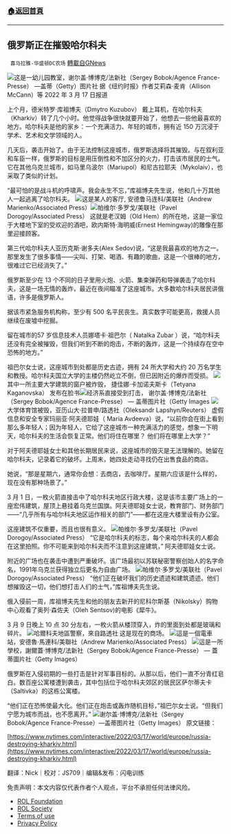 ###  [:house:返回首頁](https://github.com/ourhimalayas/txt)
---


## 俄罗斯正在摧毁哈尔科夫
` 喜马拉雅-华盛顿DC农场` [轉載自GNews](https://gnews.org/zh-hans/2183453/)

![](https://assets.gnews.org/wp-content/uploads/2022/03/图片1-110.png)这是一幼儿园教室，谢尔盖·博博克/法新社（Sergey Bobok/Agence France-Presse） —盖蒂（Getty）图片社
据《纽约时报》作者艾莉森·麦肯（Allison McCann）等 2022 年 3 月 17 日报道

上个月，德米特罗·库祖博夫（Dmytro Kuzubov） 戴上耳机，在哈尔科夫（Kharkiv）转了几个小时。他觉得战争很快就要开始了，他想去一些他最喜欢的地方。哈尔科夫是他的家乡：一个充满活力、年轻的城市，拥有近 150 万沉浸于学术、艺术和文学领域的人。

几天后，袭击开始了。由于无法控制这座城市，俄罗斯选择将其摧毁。与在叙利亚和车臣一样，俄罗斯的目标是用压倒性和不加区分的火力，打击该市居民的士气。它在其他乌克兰城市，如马里乌波尔（Mariupol）和尼古拉耶夫（Mykolaiv），也采取了类似的计划。

“最可怕的是战斗机的呼啸声。我会永生不忘，”库祖博夫先生说，他和几十万其他人一起逃离了哈尔科夫。
![](https://assets.gnews.org/wp-content/uploads/2022/03/图片2-45.png)这是某人的客厅, 安德鲁马连科/美联社（Andrew Marienko/Associated Press）![](https://assets.gnews.org/wp-content/uploads/2022/03/图片3-28.png)帕维尔·多罗戈/美联社（Pavel Dorogoy/Associated Press）
这就是老汉姆（Old Hem）的所在地，这是一家位于大楼地下室的受欢迎的酒吧，欧内斯特·海明威(Ernest Hemingway)的雕像在那里迎接顾客。

第三代哈尔科夫人亚历克斯·谢多夫(Alex Sedov)说，“这是我最喜欢的地方之一。那里发生了很多事情——尖叫、打架、喝酒、有趣的歌曲，这是一个很棒的地方，很难过它已经消失了。”

俄罗斯至少在 13 个不同的日子里用火炮、火箭、集束弹药和导弹袭击了哈尔科夫，这是一场无情的轰炸，最近在夜间瞄准了这座城市。大多数哈尔科夫居民讲俄语，许多是俄罗斯人。

据该市紧急服务机构称，至少有 500 名平民丧生。真实数字可能更高，救援人员继续在废墟中挖掘。

留在城市的57 岁信息技术人员娜塔卡·祖巴尔（ Natalka Zubar ）说，“哈尔科夫还没有完全被摧毁，但我们听到不断的炮击，不断的轰炸，这是一个持续存在空中恐怖的地方。”

祖巴尔女士说，这座城市到处都是历史古迹，拥有 24 所大学和大约 20 万名学生和教授。哈尔科夫国立大学的主楼仍然屹立不倒，但已因附近的爆炸而受损。
![](https://assets.gnews.org/wp-content/uploads/2022/03/图片4-15.png)其中一所主要大学建筑的窗户被炸毁， 捷佳娜·卡加诺夫斯卡（Tetyana Kaganovska） 发布在脸书![](https://assets.gnews.org/wp-content/uploads/2022/03/图片5-8.png)经济系直接受到打击， 谢尔盖·博博克/法新社（Sergey Bobok/Agence France-Presse） — 盖蒂图片社（Getty Images
![](https://assets.gnews.org/wp-content/uploads/2022/03/图片6-17.png)大学体育馆被毁，亚历山大·拉普申/路透社（Oleksandr Lapshyn/Reuters）
虚假信息和安全专家玛丽亚·阿夫德耶娃（ Maria Avdeeva）说，“以前你会在街上看到那么多年轻人；因为年轻人，它给了这座城市一种充满活力的感觉，想象一下明天，哈尔科夫的生活会恢复正常。他们将住在哪里？ 他们将在哪里上大学？”

对于阿夫德耶娃女士和其他长期居民来说，这座城市的毁灭是无法理解的。她留在哈尔科夫，记录着它的破坏。上周末，她四处走动寻找仍在出售食品的商店。

她说，“那是星期六，通常你会想：去商店，去咖啡厅。星期六应该是什么样的，现在没有那种场景了。”

3 月 1 日，一枚火箭直接击中了哈尔科夫地区行政大楼，这是该市主要广场上的一座宏伟建筑，屋顶上悬挂着乌克兰国旗。阿夫德耶娃女士说，教育部门、财务部门——“几乎所有与哈尔科夫地区运作相关的部门”——都在这座大楼里设有办公室。

这座建筑不仅重要，而且也很有意义。
![](https://assets.gnews.org/wp-content/uploads/2022/03/图片7-10.png)帕维尔·多罗戈/美联社（Pavel Dorogoy/Associated Press）
“它是哈尔科夫的标志，每个来哈尔科夫的人都会在这里拍照。你不可能来到哈尔科夫而不注意到这座建筑，” 阿夫德耶娃女士说。

附近的广场也在袭击中遭到严重破坏。该广场最初以苏联秘密警察创始人的名字命名，1991年乌克兰获得独立后更名为自由广场。
![](https://assets.gnews.org/wp-content/uploads/2022/03/图片8-7.png)帕维尔·多罗戈/美联社（Pavel Dorogoy/Associated Press）
“他们正在破坏我们的历史遗迹和建筑遗迹。他们想摧毁这一切，他们想打击人们的士气，”库祖博夫先生说。

俄入侵前一周，库祖博夫先生和他的朋友去新开的尼科尔斯基（Nikolsky）购物中心观看了奥列·森佐夫（Oleh Sentsov)的电影《犀牛》。

3 月 9 日晚上 10 点 30 分左右，一枚火箭从楼顶穿入，炸的里面到处都是玻璃和碎片。
![](https://assets.gnews.org/wp-content/uploads/2022/03/图片9-5.png)哈爾科夫地區警察，來自路透社
这是现在的商场。
![](https://assets.gnews.org/wp-content/uploads/2022/03/图片10-4.png)這是一個電車站，安德魯·馬連科/美聯社（Andrew Marienko/Associated Press）
![](https://assets.gnews.org/wp-content/uploads/2022/03/图片11-2.png)這是一所學校，謝爾蓋·博博克/法新社（Sergey Bobok/Agence France-Presse） — 蓋蒂圖片社（Getty Images）

俄罗斯在入侵初期的一些打击是针对军事目标的。从那以后，他们一直不分青红皂白。数百座公寓楼遭到袭击，其中包括位于哈尔科夫郊区的居民区萨尔蒂夫卡（Saltivka）的这栋公寓楼。

“他们正在恐怖使最大化。他们正在炮击或轰炸随机目标，”祖巴尔女士说。“但我们宁愿为城市而战，也不愿离开。”
![](https://assets.gnews.org/wp-content/uploads/2022/03/图片12-2.png)谢尔盖·博博克/法新社（Sergey Bobok/Agence France-Presse）—盖蒂图片社（Getty Images）
原文链接：

[https://www.nytimes.com/interactive/2022/03/17/world/europe/russia-destroying-kharkiv.html](https://www.nytimes.com/interactive/2022/03/17/world/europe/russia-destroying-kharkiv.html)





翻译：Nick｜校对：JS709｜编辑&发布：闪电训练

 

免责声明：本文内容仅代表作者个人观点，平台不承担任何法律风险。

- [ROL Foundation](https://rolfoundation.org/)
- [ROL Society](https://rolsociety.org/)
- [Terms of use](https://gnews.org/terms-of-use-3/)
- [Privacy Policy](https://gnews.org/privacy-policy/)
